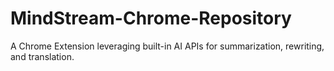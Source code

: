 # MindStream-Chrome-Repository
A Chrome Extension leveraging built-in AI APIs for summarization, rewriting, and translation.
